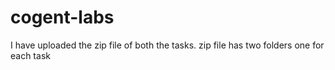 # cogent-labs

I have uploaded the zip file of both the tasks. zip file has two folders one for each task
